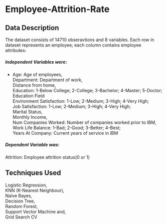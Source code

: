 # Employee-Attrition-Rate

## Data Description
The dataset consists of 14710 obseravtions and 8 variables. Each row in dataset represents an employee; each column contains employee attributes:

#####  Independent Variables were:                                                                               
- Age: Age of employees,                                                                                                                                                           
Department: Department of work,                                                             
Distance from home,                                                                                                                                                               
Education: 1-Below College; 2-College; 3-Bachelor; 4-Master; 5-Doctor;                                                                                                           
Education Field                                                                                                                                                                   
Environment Satisfaction: 1-Low; 2-Medium; 3-High; 4-Very High;                                                                                                                   
Job Satisfaction: 1-Low; 2-Medium; 3-High; 4-Very High;                                                                                                                           
Marital Status,                                                                                                                                                                   
Monthly Income,                                                                                                                                                                   
Num Companies Worked: Number of companies worked prior to IBM,                                                                                                                   
Work Life Balance: 1-Bad; 2-Good; 3-Better; 4-Best;                                                                                                                               
Years At Company: Current years of service in IBM 

##### Dependent Variable was:
Attrition: Employee attrition status(0 or 1)

## Techniques Used
Logistic Regression,                                                                                                                                                             
KNN (K-Nearest Neighbour),                                                                                                                                                       
Naïve Bayes,                                                                                                                                                                     
Decision Tree,                                                                                                                                                                   
Random Forest,                                                                                                                                                                   
Support Vector Machine and,                                                                                                                                                    
Grid Search CV





